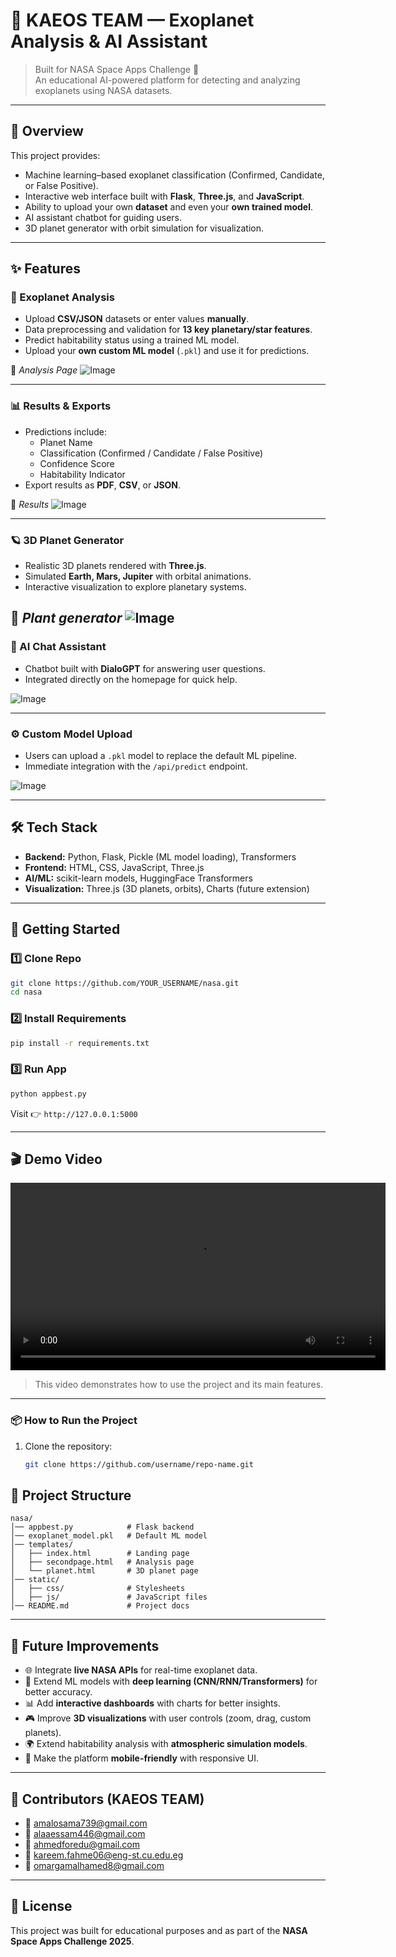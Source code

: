 # 🌌 KAEOS TEAM — Exoplanet Analysis & AI Assistant

> Built for NASA Space Apps Challenge 🚀  
> An educational AI-powered platform for detecting and analyzing exoplanets using NASA datasets.

---

## 📖 Overview
This project provides:
- Machine learning–based exoplanet classification (Confirmed, Candidate, or False Positive).
- Interactive web interface built with **Flask**, **Three.js**, and **JavaScript**.
- Ability to upload your own **dataset** and even your **own trained model**.
- AI assistant chatbot for guiding users.
- 3D planet generator with orbit simulation for visualization.

---

## ✨ Features

### 🔭 Exoplanet Analysis
- Upload **CSV/JSON** datasets or enter values **manually**.
- Data preprocessing and validation for **13 key planetary/star features**.
- Predict habitability status using a trained ML model.  
- Upload your **own custom ML model** (`.pkl`) and use it for predictions.  

📸 *Analysis Page*
![Image](https://github.com/user-attachments/assets/e414f42e-aedd-49fe-af73-ade782961c9d)

---

### 📊 Results & Exports
- Predictions include:
  - Planet Name  
  - Classification (Confirmed / Candidate / False Positive)  
  - Confidence Score  
  - Habitability Indicator  
- Export results as **PDF**, **CSV**, or **JSON**.  

📸 *Results*
![Image](https://github.com/user-attachments/assets/a3683951-7456-4034-af7f-48a7ce2870a7)

---

### 🪐 3D Planet Generator
- Realistic 3D planets rendered with **Three.js**.  
- Simulated **Earth, Mars, Jupiter** with orbital animations.  
- Interactive visualization to explore planetary systems.  

📸 *Plant generator*
![Image](https://github.com/user-attachments/assets/3a18295f-000b-4aa2-94d3-4845eb4856ba)
---

### 🤖 AI Chat Assistant
- Chatbot built with **DialoGPT** for answering user questions.  
- Integrated directly on the homepage for quick help.  

![Image](https://github.com/user-attachments/assets/4e5439bf-8048-42ae-933c-ade6e179a300)

---

### ⚙ Custom Model Upload
- Users can upload a `.pkl` model to replace the default ML pipeline.  
- Immediate integration with the `/api/predict` endpoint.  

![Image](https://github.com/user-attachments/assets/63cec2d0-3ba1-4434-9c53-38fb6dd8dc2e)

---

## 🛠️ Tech Stack
- **Backend:** Python, Flask, Pickle (ML model loading), Transformers  
- **Frontend:** HTML, CSS, JavaScript, Three.js  
- **AI/ML:** scikit-learn models, HuggingFace Transformers  
- **Visualization:** Three.js (3D planets, orbits), Charts (future extension)  

---

## 🚀 Getting Started

### 1️⃣ Clone Repo
```bash
git clone https://github.com/YOUR_USERNAME/nasa.git
cd nasa
```

### 2️⃣ Install Requirements
```bash
pip install -r requirements.txt
```

### 3️⃣ Run App
```bash
python appbest.py
```
Visit 👉 `http://127.0.0.1:5000`

---

## 🎬 Demo Video
<video src="https://github.com/user-attachments/assets/7c832512-f187-4b52-b282-e5b1163097c5" controls width="600">
  Your browser does not support the video tag.
</video>

> This video demonstrates how to use the project and its main features.

---

### 📦 How to Run the Project

1. Clone the repository:
   ```bash
   git clone https://github.com/username/repo-name.git

## 📂 Project Structure
```
nasa/
│── appbest.py            # Flask backend
│── exoplanet_model.pkl   # Default ML model
│── templates/
│   ├── index.html        # Landing page
│   ├── secondpage.html   # Analysis page
│   └── planet.html       # 3D planet page
│── static/
│   ├── css/              # Stylesheets
│   ├── js/               # JavaScript files
│── README.md             # Project docs
```

---

## 🔮 Future Improvements
- 🌐 Integrate **live NASA APIs** for real-time exoplanet data.  
- 🧠 Extend ML models with **deep learning (CNN/RNN/Transformers)** for better accuracy.  
- 📊 Add **interactive dashboards** with charts for better insights.  
- 🎮 Improve **3D visualizations** with user controls (zoom, drag, custom planets).  
- 🌍 Extend habitability analysis with **atmospheric simulation models**.  
- 📱 Make the platform **mobile-friendly** with responsive UI.  

---

## 📧 Contributors (KAEOS TEAM)
- 📧 amalosama739@gmail.com  
- 📧 alaaessam446@gmail.com  
- 📧 ahmedforedu@gmail.com  
- 📧 kareem.fahme06@eng-st.cu.edu.eg  
- 📧 omargamalhamed8@gmail.com  

---

## 📝 License
This project was built for educational purposes and as part of the **NASA Space Apps Challenge 2025**.  
